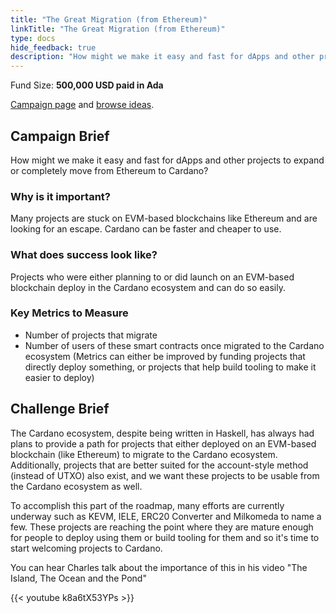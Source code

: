 ```yaml
---
title: "The Great Migration (from Ethereum)"
linkTitle: "The Great Migration (from Ethereum)"
type: docs
hide_feedback: true
description: "How might we make it easy and fast for dApps and other projects to expand or completely move from Ethereum to Cardano?"
---
```

Fund Size: **500,000 USD paid in Ada**

[Campaign page](https://cardano.ideascale.com/c/idea/382642) and [browse ideas]().

## Campaign Brief
How might we make it easy and fast for dApps and other projects to expand or completely move from Ethereum to Cardano?
### Why is it important?
Many projects are stuck on EVM-based blockchains like Ethereum and are looking for an escape. Cardano can be faster and cheaper to use.
### What does success look like?
Projects who were either planning to or did launch on an EVM-based blockchain deploy in the Cardano ecosystem and can do so easily.

### Key Metrics to Measure
- Number of projects that migrate
- Number of users of these smart contracts once migrated to the Cardano ecosystem
(Metrics can either be improved by funding projects that directly deploy something, or projects that help build tooling to make it easier to deploy)

## Challenge Brief
The Cardano ecosystem, despite being written in Haskell, has always had plans to provide a path for projects that either deployed on an EVM-based blockchain (like Ethereum) to migrate to the Cardano ecosystem. Additionally, projects that are better suited for the account-style method (instead of UTXO) also exist, and we want these projects to be usable from the Cardano ecosystem as well.

To accomplish this part of the roadmap, many efforts are currently underway such as KEVM, IELE, ERC20 Converter and Milkomeda to name a few. These projects are reaching the point where they are mature enough for people to deploy using them or build tooling for them and so it's time to start welcoming projects to Cardano.

You can hear Charles talk about the importance of this in his video "The Island, The Ocean and the Pond"

{{< youtube k8a6tX53YPs >}}